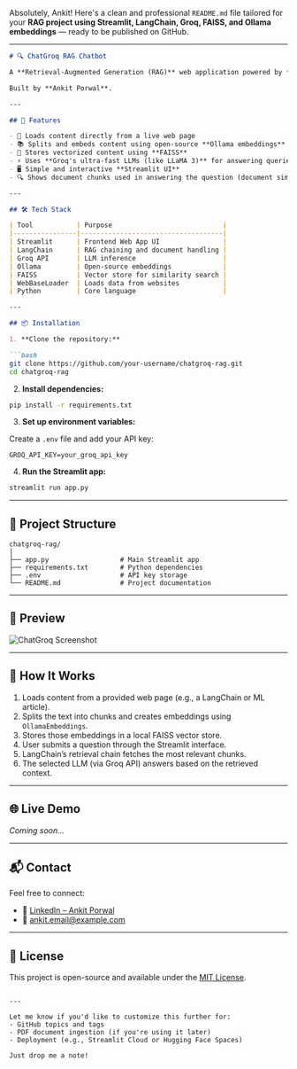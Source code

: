 Absolutely, Ankit! Here's a clean and professional `README.md` file tailored for your **RAG project using Streamlit, LangChain, Groq, FAISS, and Ollama embeddings** — ready to be published on GitHub.

---

````markdown
# 🔍 ChatGroq RAG Chatbot

A **Retrieval-Augmented Generation (RAG)** web application powered by **Streamlit**, **LangChain**, **Groq's LLMs**, and **FAISS**, designed to allow real-time question answering from custom document sources or live websites.

Built by **Ankit Porwal**.

---

## 🚀 Features

- 🔗 Loads content directly from a live web page
- 📚 Splits and embeds content using open-source **Ollama embeddings**
- 🧠 Stores vectorized content using **FAISS**
- ⚡ Uses **Groq's ultra-fast LLMs (like LLaMA 3)** for answering queries
- 🖥️ Simple and interactive **Streamlit UI**
- 🔍 Shows document chunks used in answering the question (document similarity search)

---

## 🛠️ Tech Stack

| Tool           | Purpose                            |
|----------------|------------------------------------|
| Streamlit      | Frontend Web App UI                |
| LangChain      | RAG chaining and document handling |
| Groq API       | LLM inference                      |
| Ollama         | Open-source embeddings             |
| FAISS          | Vector store for similarity search |
| WebBaseLoader  | Loads data from websites           |
| Python         | Core language                      |

---

## 📦 Installation

1. **Clone the repository:**

```bash
git clone https://github.com/your-username/chatgroq-rag.git
cd chatgroq-rag
````

2. **Install dependencies:**

```bash
pip install -r requirements.txt
```

3. **Set up environment variables:**

Create a `.env` file and add your API key:

```env
GROQ_API_KEY=your_groq_api_key
```

4. **Run the Streamlit app:**

```bash
streamlit run app.py
```

---

## 📄 Project Structure

```
chatgroq-rag/
│
├── app.py                  # Main Streamlit app
├── requirements.txt        # Python dependencies
├── .env                    # API key storage
└── README.md               # Project documentation
```

---

## 📸 Preview

![ChatGroq Screenshot](your-screenshot-path.png)

---

## 🧠 How It Works

1. Loads content from a provided web page (e.g., a LangChain or ML article).
2. Splits the text into chunks and creates embeddings using `OllamaEmbeddings`.
3. Stores those embeddings in a local FAISS vector store.
4. User submits a question through the Streamlit interface.
5. LangChain’s retrieval chain fetches the most relevant chunks.
6. The selected LLM (via Groq API) answers based on the retrieved context.

---

## 🌐 Live Demo

*Coming soon...*

---

## 📬 Contact

Feel free to connect:

* 💼 [LinkedIn – Ankit Porwal](https://www.linkedin.com/in/ankitporwal04)
* 📧 [ankit.email@example.com](mailto:ankitporwal4403@gmail.com)

---

## 🪪 License

This project is open-source and available under the [MIT License](LICENSE).

```

---

Let me know if you'd like to customize this further for:
- GitHub topics and tags
- PDF document ingestion (if you're using it later)
- Deployment (e.g., Streamlit Cloud or Hugging Face Spaces)

Just drop me a note!
```
